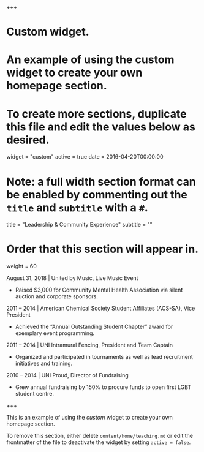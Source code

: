 +++
# Custom widget.
# An example of using the custom widget to create your own homepage section.
# To create more sections, duplicate this file and edit the values below as desired.
widget = "custom"
active = true
date = 2016-04-20T00:00:00

# Note: a full width section format can be enabled by commenting out the `title` and `subtitle` with a `#`.
title = "Leadership & Community Experience"
subtitle = ""

# Order that this section will appear in.
weight = 60

August 31, 2018 | United by Music, Live Music Event
-	Raised $3,000 for Community Mental Health Association via silent auction and corporate sponsors.

2011 – 2014 | American Chemical Society Student Affiliates (ACS-SA), Vice President
-	Achieved the “Annual Outstanding Student Chapter” award for exemplary event programming.

2011 – 2014 | UNI Intramural Fencing, President and Team Captain
-	Organized and participated in tournaments as well as lead recruitment initiatives and training.

2010 – 2014 | UNI Proud, Director of Fundraising
-	Grew annual fundraising by 150% to procure funds to open first LGBT student centre.

+++

This is an example of using the *custom* widget to create your own homepage section.

To remove this section, either delete `content/home/teaching.md` or edit the frontmatter of the file to deactivate the widget by setting `active = false`.

